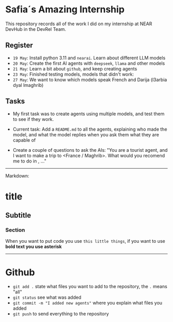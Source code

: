 # Safia´s Amazing Internship

This repository records all of the work I did on my internship at NEAR DevHub in the DevRel Team.

## Register

- `19 May`: Install python 3.11 and `nearai`. Learn about different LLM models
- `20 May`: Create the first AI agents with `deepseek`, `llama` and other models
- `21 May`: Learn a bit about `github`, and keep creating agents 
- `23 May`: Finished testing models, models that didn't work:
- `27 May`: We want to know which models speak French and Darija (l3arbia dyal lmaghrib)

## Tasks

- My first task was to create agents using multiple models, and test them to see if they work.

- Current task: Add a `README.md` to all the agents, explaining who made the model, and what the model replies when you ask them what they are capable of

- Create a couple of questions to ask the AIs: "You are a tourist agent, and I want to make a trip to <France / Maghrib>. What would you recomend me to do in <city>, ..."
   

---

Markdown:

# title
## Subtitle
### Section

When you want to put code you use `this little things`, if you want to use **bold text you use asterisk**

---

# Github

- `git add .` state what files you want to add to the repository, the `.` means "all"
- `git status` see what was added
- `git commit -m "I added new agents"` where you explain what files you added
- `git push` to send everything to the repository

